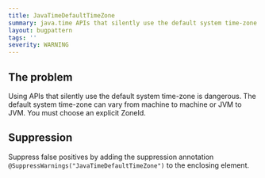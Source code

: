```yaml
---
title: JavaTimeDefaultTimeZone
summary: java.time APIs that silently use the default system time-zone are not allowed.
layout: bugpattern
tags: ''
severity: WARNING
---
```


<!--
*** AUTO-GENERATED, DO NOT MODIFY ***
To make changes, edit the @BugPattern annotation or the explanation in docs/bugpattern.
-->

## The problem
Using APIs that silently use the default system time-zone is dangerous. The default system time-zone can vary from machine to machine or JVM to JVM. You must choose an explicit ZoneId.

## Suppression
Suppress false positives by adding the suppression annotation `@SuppressWarnings("JavaTimeDefaultTimeZone")` to the enclosing element.
